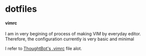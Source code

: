 # dotfiles

#### vimrc

I am in very begining of process of making VIM by everyday editor. Therefore,
the configuration currently is very basic and minimal

I refer to [ThoughtBot's
.vimrc](https://github.com/thoughtbot/dotfiles/blob/master/vimrc) file alot.
